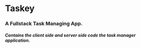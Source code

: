 # Taskey
### A Fullstack Task Managing App.
##### Contains the client side and server side code the task manager application.
